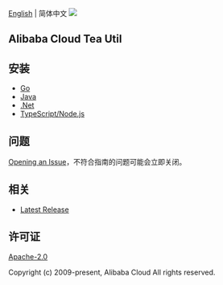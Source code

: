 [English](README.md) | 简体中文
![](https://aliyunsdk-pages.alicdn.com/icons/AlibabaCloud.svg)

## Alibaba Cloud Tea Util

## 安装

- [Go](./golang/README-CN.md)
- [Java](./java/README-CN.md)
- [.Net](./csharp/README-CN.md)
- [TypeScript/Node.js](./ts/README-CN.md)

## 问题
[Opening an Issue](https://github.com/aliyun/tea-util/issues/new)，不符合指南的问题可能会立即关闭。

## 相关
* [Latest Release](https://github.com/aliyun/tea-util)

## 许可证
[Apache-2.0](http://www.apache.org/licenses/LICENSE-2.0)

Copyright (c) 2009-present, Alibaba Cloud All rights reserved.
